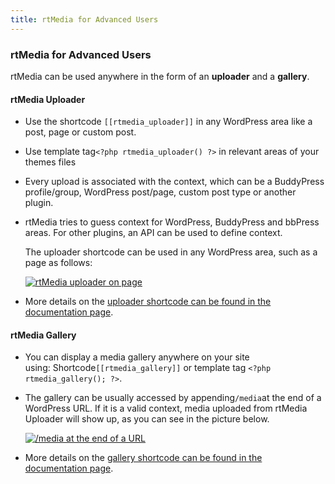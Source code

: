 ```yaml
---
title: rtMedia for Advanced Users
---
```


### rtMedia for Advanced Users


rtMedia can be used anywhere in the form of an **uploader** and a **gallery**.


#### rtMedia Uploader


* Use the shortcode `[[rtmedia_uploader]]` in any WordPress area like a post, page or custom post.

	
* Use template tag`<?php rtmedia_uploader() ?>` in relevant areas of your themes files

	
* Every upload is associated with the context, which can be a BuddyPress profile/group, WordPress post/page, custom post type or another plugin.

	
* rtMedia tries to guess context for WordPress, BuddyPress and bbPress areas. For other plugins, an API can be used to define context.

   The uploader shortcode can be used in any WordPress area, such as a page as follows:

   [![rtMedia uploader on page](https://rtcamp.com/wp-content/uploads/2013/08/rtMediaUploaderOnPage.png)](https://rtcamp.com/wp-content/uploads/2013/08/rtMediaUploaderOnPage.png)

* More details on the [uploader shortcode can be found in the documentation page](/rtmedia/features/shortcodes/uploader-shortcode/).


#### rtMedia Gallery


* You can display a media gallery anywhere on your site using: Shortcode`[[rtmedia_gallery]]` or template tag `<?php rtmedia_gallery(); ?>`.

	
* The gallery can be usually accessed by appending`/media`at the end of a WordPress URL. If it is a valid context, media uploaded from rtMedia Uploader will show up, as you can see in the picture below.


  [![/media at the end of a URL ](https://rtcamp.com/wp-content/uploads/2013/08/mediaAtEndOfURL.png)](https://rtcamp.com/wp-content/uploads/2013/08/mediaAtEndOfURL.png)

* More details on the [gallery shortcode can be found in the documentation page](/rtmedia/features/shortcodes/gallery-shortcode/).


